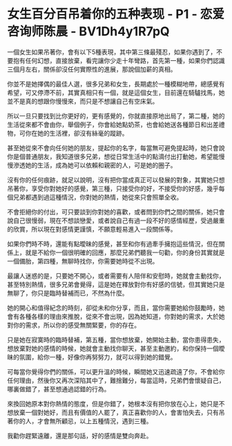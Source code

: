 # 女生百分百吊着你的五种表现 - P1 - 恋爱咨询师陈晨 - BV1Dh4y1R7pQ

一個女生如果吊著你，會有以下5種表現，其中第三條最殘忍，如果你遇到了，不要抱有任何幻想，直接放棄，看完讓你少走十年彎路，首先第一種，如果你們認識三個月左右，關係卻沒任何實際性的進展，那說個加薪的真相。

你並不是她擇偶的最佳人選，很多兄弟和女生，長期處於一種模糊地帶，總感覺有希望，可又停滯不前，其實真相只有一個，就是這個女生，目前還在騎驢找馬，她並不是真的想跟你慢慢來，而只是不想讓自己有空床氣。

所以一旦只要找到比你更好的，更有感覺的，你就直接原地出局了，第二種，她的生活從來都不會由你，舉個例子，你會給她點奶茶，也會給她送各種節日和出差禮物，可你在她的生活裡，卻沒有絲毫的蹤跡。

甚至她從來不會向任何她的朋友，提起你的名字，每當無可避免提起時，她只會說你是個普通朋友，我知道很多兄弟，想從日常生活中的點滴付出打動她，希望能慢慢滲透她的生活，成為她可以依賴和親密的人，可是她的圈子。

沒有你的任何痕跡，就足以說明，沒有把你當成真正可以發展的對象，其實她只想吊著你，享受你對她好的感覺，第三種，只接受你的好，不接受你的好感，幾乎每個兄弟都遇到過這種情況，你對她的熱情，她從來只會照單全收。

不會拒絕你的付出，可只要談到你對她的喜歡，或者問到你們之間的關係，她只會說自己很慢弱，現在不想談戀愛，或者說自己有過一段不好的感情經歷，受過嚴重的欣賞，所以現在對感情更謹慎，不願意輕易進入一段關係等。

如果你們時不時，還能有點曖昧的感覺，甚至和你有過牽手擁抱這些情況，但在關係上，就是不給你一個很明確的回應，那麼兄弟們聽我一句勸，你的身份其實就是一個備胎，第四種，無聊時找你，你需要她時從不出現。

最讓人迷惑的是，只要她不開心，或者需要有人陪伴和安慰時，她就會主動找你，甚至特別熱情，很多兄弟會覺得，這是她在釋放對你有好感的信號，但其實她只是無聊了，你只是臨時替補而已，不然為什麼。

她的開心和值得紀念的時刻，卻從未和你分享，而且，當你需要她給你鼓勵時，她會有各種各樣的理由來推脫，從來不會出現，因為她知道，你對她的需求，大於她對你的需求，所以你的感受無關緊要，你的存在。

只是她在寂寞時的臨時替補，第五種，當你想放棄，她開始主動，當你患得患失，想放棄對她的感情的時候，她就會主動找你聊天，甚至主動邀約，和你保持一個曖昧的氛圍，給你一種，好像你再努努力，就可以得到她的錯覺。

可每當你覺得你們的關係，可以更升溫的時候，瞬間她又迅速疏遠了你，不會給你任何理由，然後你又再次深陷其中了，難捨難分，每當這時，兄弟們會懷疑自己，哪裏做錯了，甚至想通過認錯的行為。

來換回她原本對你熱情的態度，但是你錯了，她根本沒有把你放在心上，她只是不想放棄一個對她好，而且有價值的人罷了，真正喜歡你的人，會害怕失去，只有吊著你的人，才會無所顧忌，以上五種情況，遇到三種。

我勸你趕緊遠離，還是那句話，好的感情是雙向奔赴。
